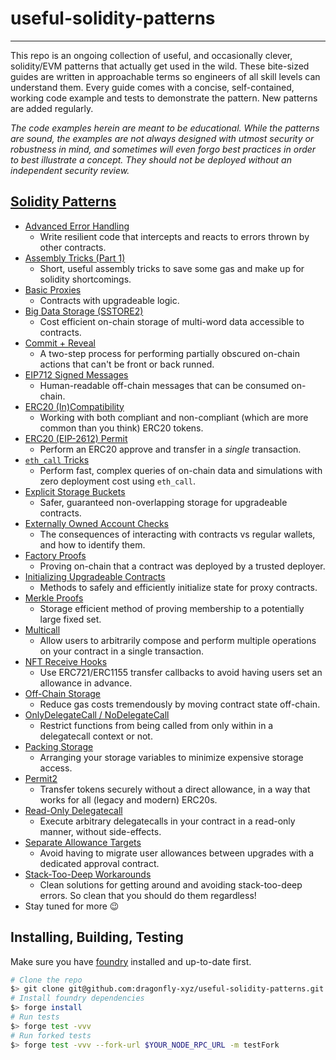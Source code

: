 # useful-solidity-patterns
---
This repo is an ongoing collection of useful, and occasionally clever, solidity/EVM patterns that actually get used in the wild. These bite-sized guides are written in approachable terms so engineers of all skill levels can understand them. Every guide comes with a concise, self-contained, working code example and tests to demonstrate the pattern. New patterns are added regularly.

*The code examples herein are meant to be educational. While the patterns are sound, the examples are not always designed with utmost security or robustness in mind, and sometimes will even forgo best practices in order to best illustrate a concept. They should not be deployed without an independent security review.*

## [Solidity Patterns](./patterns)
- [Advanced Error Handling](./patterns/error-handling)
    - Write resilient code that intercepts and reacts to errors thrown by other contracts.
- [Assembly Tricks (Part 1)](./patterns/assembly-tricks-1)
    - Short, useful assembly tricks to save some gas and make up for solidity shortcomings.
- [Basic Proxies](./patterns/basic-proxies)
    - Contracts with upgradeable logic.
- [Big Data Storage (SSTORE2)](./patterns/big-data-storage)
    - Cost efficient on-chain storage of multi-word data accessible to contracts.
- [Commit + Reveal](./patterns/commit-reveal)
    - A two-step process for performing partially obscured on-chain actions that can't be front or back runned.
- [EIP712 Signed Messages](./patterns/eip712-signed-messages)
    - Human-readable off-chain messages that can be consumed on-chain.
- [ERC20 (In)Compatibility](./patterns/erc20-compatibility)
    - Working with both compliant and non-compliant (which are more common than you think) ERC20 tokens.
- [ERC20 (EIP-2612) Permit](./patterns/erc20-permit)
    - Perform an ERC20 approve and transfer in a *single* transaction.
- [`eth_call` Tricks](./patterns/eth_call-tricks)
    - Perform fast, complex queries of on-chain data and simulations with zero deployment cost using `eth_call`.
- [Explicit Storage Buckets](./patterns/explicit-storage-buckets)
    - Safer, guaranteed non-overlapping storage for upgradeable contracts.
- [Externally Owned Account Checks](./patterns/eoa-checks)
    - The consequences of interacting with contracts vs regular wallets, and how to identify them.
- [Factory Proofs](./patterns/factory-proofs)
    - Proving on-chain that a contract was deployed by a trusted deployer.
- [Initializing Upgradeable Contracts](./patterns/initializing-upgradeable-contracts)
    - Methods to safely and efficiently initialize state for proxy contracts.
- [Merkle Proofs](./patterns/merkle-proofs)
    - Storage efficient method of proving membership to a potentially large fixed set.
- [Multicall](./patterns/multicall)
    - Allow users to arbitrarily compose and perform multiple operations on your contract in a single transaction.
- [NFT Receive Hooks](./patterns/nft-receive-hooks)
    - Use ERC721/ERC1155 transfer callbacks to avoid having users set an allowance in advance.
- [Off-Chain Storage](./patterns/off-chain-storage)
    - Reduce gas costs tremendously by moving contract state off-chain.
- [OnlyDelegateCall / NoDelegateCall](./patterns/only-delegatecall-no-delegatecall/)
    - Restrict functions from being called from only within in a delegatecall context or not.
- [Packing Storage](./patterns/packing-storage)
    - Arranging your storage variables to minimize expensive storage access.
- [Permit2](./patterns/permit2)
    - Transfer tokens securely without a direct allowance, in a way that works for all (legacy and modern) ERC20s.
- [Read-Only Delegatecall](./patterns/readonly-delegatecall)
    - Execute arbitrary delegatecalls in your contract in a read-only manner, without side-effects.
- [Separate Allowance Targets](./patterns/separate-allowance-targets/)
    - Avoid having to migrate user allowances between upgrades with a dedicated approval contract.
- [Stack-Too-Deep Workarounds](./patterns/stack-too-deep/)
    - Clean solutions for getting around and avoiding stack-too-deep errors. So clean that you should do them regardless!
- Stay tuned for more 😉

## Installing, Building, Testing

Make sure you have [foundry](https://book.getfoundry.sh/getting-started/installation) installed and up-to-date first.

```bash
# Clone the repo
$> git clone git@github.com:dragonfly-xyz/useful-solidity-patterns.git
# Install foundry dependencies
$> forge install
# Run tests
$> forge test -vvv
# Run forked tests
$> forge test -vvv --fork-url $YOUR_NODE_RPC_URL -m testFork
```
